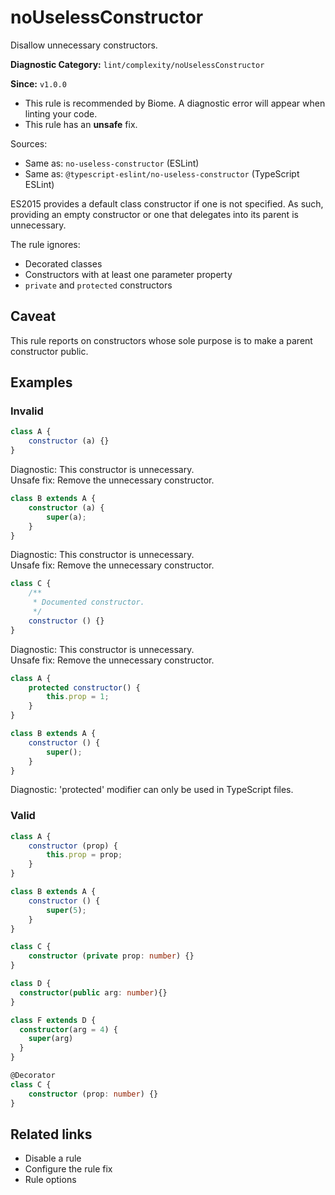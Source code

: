 # noUselessConstructor

Disallow unnecessary constructors.

**Diagnostic Category:** `lint/complexity/noUselessConstructor`

**Since:** `v1.0.0`

- This rule is recommended by Biome. A diagnostic error will appear when linting your code.
- This rule has an **unsafe** fix.

Sources: 
- Same as: `no-useless-constructor` (ESLint)
- Same as: `@typescript-eslint/no-useless-constructor` (TypeScript ESLint)

ES2015 provides a default class constructor if one is not specified. As such, providing an empty constructor or one that delegates into its parent is unnecessary.

The rule ignores:
- Decorated classes
- Constructors with at least one parameter property
- `private` and `protected` constructors

## Caveat

This rule reports on constructors whose sole purpose is to make a parent constructor public.

## Examples

### Invalid

```js
class A {
    constructor (a) {}
}
```
Diagnostic: This constructor is unnecessary.  
Unsafe fix: Remove the unnecessary constructor.

```ts
class B extends A {
    constructor (a) {
        super(a);
    }
}
```
Diagnostic: This constructor is unnecessary.  
Unsafe fix: Remove the unnecessary constructor.

```js
class C {
    /**
     * Documented constructor.
     */
    constructor () {}
}
```
Diagnostic: This constructor is unnecessary.  
Unsafe fix: Remove the unnecessary constructor.

```js
class A {
    protected constructor() {
        this.prop = 1;
    }
}

class B extends A {
    constructor () {
        super();
    }
}
```
Diagnostic: 'protected' modifier can only be used in TypeScript files.

### Valid

```js
class A {
    constructor (prop) {
        this.prop = prop;
    }
}
```

```js
class B extends A {
    constructor () {
        super(5);
    }
}
```

```ts
class C {
    constructor (private prop: number) {}
}
```

```ts
class D {
  constructor(public arg: number){}
}

class F extends D {
  constructor(arg = 4) {
    super(arg)
  }
}
```

```ts
@Decorator
class C {
    constructor (prop: number) {}
}
```

## Related links

- Disable a rule
- Configure the rule fix
- Rule options
